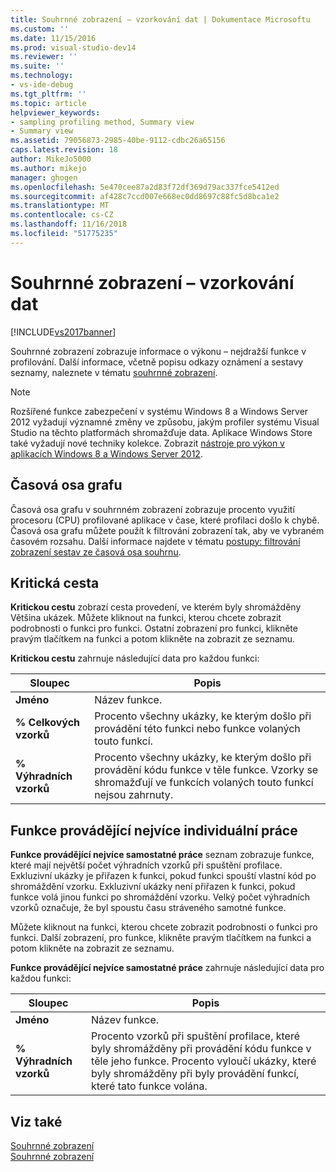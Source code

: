 ```yaml
---
title: Souhrnné zobrazení – vzorkování dat | Dokumentace Microsoftu
ms.custom: ''
ms.date: 11/15/2016
ms.prod: visual-studio-dev14
ms.reviewer: ''
ms.suite: ''
ms.technology:
- vs-ide-debug
ms.tgt_pltfrm: ''
ms.topic: article
helpviewer_keywords:
- sampling profiling method, Summary view
- Summary view
ms.assetid: 79056873-2985-40be-9112-cdbc26a65156
caps.latest.revision: 18
author: MikeJo5000
ms.author: mikejo
manager: ghogen
ms.openlocfilehash: 5e470cee87a2d83f72df369d79ac337fce5412ed
ms.sourcegitcommit: af428c7ccd007e668ec0dd8697c88fc5d8bca1e2
ms.translationtype: MT
ms.contentlocale: cs-CZ
ms.lasthandoff: 11/16/2018
ms.locfileid: "51775235"
---
```

# <a name="summary-view---sampling-data"></a>Souhrnné zobrazení – vzorkování dat
[!INCLUDE[vs2017banner](../includes/vs2017banner.md)]

Souhrnné zobrazení zobrazuje informace o výkonu – nejdražší funkce v profilování. Další informace, včetně popisu odkazy oznámení a sestavy seznamy, naleznete v tématu [souhrnné zobrazení](../profiling/summary-view.md).  
  
> [!NOTE]
>  Rozšířené funkce zabezpečení v systému Windows 8 a Windows Server 2012 vyžadují významné změny ve způsobu, jakým profiler systému Visual Studio na těchto platformách shromažďuje data. Aplikace Windows Store také vyžadují nové techniky kolekce. Zobrazit [nástroje pro výkon v aplikacích Windows 8 a Windows Server 2012](../profiling/performance-tools-on-windows-8-and-windows-server-2012-applications.md).  
  
## <a name="timeline-graph"></a>Časová osa grafu  
 Časová osa grafu v souhrnném zobrazení zobrazuje procento využití procesoru (CPU) profilované aplikace v čase, které profilaci došlo k chybě. Časová osa grafu můžete použít k filtrování zobrazení tak, aby ve vybraném časovém rozsahu. Další informace najdete v tématu [postupy: filtrování zobrazení sestav ze časová osa souhrnu](../profiling/how-to-filter-report-views-from-the-summary-timeline.md).  
  
## <a name="hot-path"></a>Kritická cesta  
 **Kritickou cestu** zobrazí cesta provedení, ve kterém byly shromážděny Většina ukázek. Můžete kliknout na funkci, kterou chcete zobrazit podrobnosti o funkci pro funkci. Ostatní zobrazení pro funkci, klikněte pravým tlačítkem na funkci a potom klikněte na zobrazit ze seznamu.  
  
 **Kritickou cestu** zahrnuje následující data pro každou funkci:  
  
|Sloupec|Popis|  
|------------|-----------------|  
|**Jméno**|Název funkce.|  
|**% Celkových vzorků**|Procento všechny ukázky, ke kterým došlo při provádění této funkci nebo funkce volaných touto funkcí.|  
|**% Výhradních vzorků**|Procento všechny ukázky, ke kterým došlo při provádění kódu funkce v těle funkce. Vzorky se shromažďují ve funkcích volaných touto funkcí nejsou zahrnuty.|  
  
## <a name="functions-doing-most-individual-work"></a>Funkce provádějící nejvíce individuální práce  
 **Funkce provádějící nejvíce samostatné práce** seznam zobrazuje funkce, které mají největší počet výhradních vzorků při spuštění profilace. Exkluzivní ukázky je přiřazen k funkci, pokud funkci spouští vlastní kód po shromáždění vzorku. Exkluzivní ukázky není přiřazen k funkci, pokud funkce volá jinou funkci po shromáždění vzorku. Velký počet výhradních vzorků označuje, že byl spoustu času stráveného samotné funkce.  
  
 Můžete kliknout na funkci, kterou chcete zobrazit podrobnosti o funkci pro funkci. Další zobrazení, pro funkce, klikněte pravým tlačítkem na funkci a potom klikněte na zobrazit ze seznamu.  
  
 **Funkce provádějící nejvíce samostatné práce** zahrnuje následující data pro každou funkci:  
  
|Sloupec|Popis|  
|------------|-----------------|  
|**Jméno**|Název funkce.|  
|**% Výhradních vzorků**|Procento vzorků při spuštění profilace, které byly shromážděny při provádění kódu funkce v těle jeho funkce. Procento vyloučí ukázky, které byly shromážděny při byly provádění funkcí, které tato funkce volána.|  
  
## <a name="see-also"></a>Viz také  
 [Souhrnné zobrazení](../profiling/summary-view-dotnet-memory-data.md)   
 [Souhrnné zobrazení](../profiling/summary-view-instrumentation-data.md)



